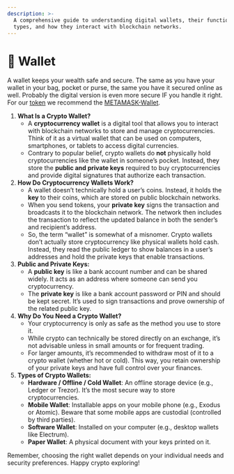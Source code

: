 ```yaml
---
description: >-
  A comprehensive guide to understanding digital wallets, their functionality,
  types, and how they interact with blockchain networks.
---
```


# 💸 Wallet

A wallet keeps your wealth safe and secure. The same as you have your wallet in your bag, pocket or purse, the same you have it secured online as well. Probably the digital version is even more secure IF you handle it right. For our [token](broken-reference) we recommend the [METAMASK-Wallet](https://metamask.io/).

1. **What Is a Crypto Wallet?**
   * A **cryptocurrency wallet** is a digital tool that allows you to interact with blockchain networks to store and manage cryptocurrencies. Think of it as a virtual wallet that can be used on computers, smartphones, or tablets to access digital currencies.
   * Contrary to popular belief, crypto wallets do **not** physically hold cryptocurrencies like the wallet in someone’s pocket. Instead, they store the **public and private keys** required to buy cryptocurrencies and provide digital signatures that authorize each transaction.
2. **How Do Cryptocurrency Wallets Work?**
   * A wallet doesn’t technically hold a user’s coins. Instead, it holds the **key** to their coins, which are stored on public blockchain networks.
   * When you send tokens, your **private key** signs the transaction and broadcasts it to the blockchain network. The network then includes the transaction to reflect the updated balance in both the sender’s and recipient’s address.
   * So, the term “wallet” is somewhat of a misnomer. Crypto wallets don’t actually store cryptocurrency like physical wallets hold cash. Instead, they read the public ledger to show balances in a user’s addresses and hold the private keys that enable transactions.
3. **Public and Private Keys:**
   * A **public key** is like a bank account number and can be shared widely. It acts as an address where someone can send you cryptocurrency.
   * The **private key** is like a bank account password or PIN and should be kept secret. It’s used to sign transactions and prove ownership of the related public key.
4. **Why Do You Need a Crypto Wallet?**
   * Your cryptocurrency is only as safe as the method you use to store it.
   * While crypto can technically be stored directly on an exchange, it’s not advisable unless in small amounts or for frequent trading.
   * For larger amounts, it’s recommended to withdraw most of it to a crypto wallet (whether hot or cold). This way, you retain ownership of your private keys and have full control over your finances.
5. **Types of Crypto Wallets:**
   * **Hardware / Offline / Cold Wallet**: An offline storage device (e.g., Ledger or Trezor). It’s the most secure way to store cryptocurrencies.
   * **Mobile Wallet**: Installable apps on your mobile phone (e.g., Exodus or Atomic). Beware that some mobile apps are custodial (controlled by third parties).
   * **Software Wallet**: Installed on your computer (e.g., desktop wallets like Electrum).
   * **Paper Wallet**: A physical document with your keys printed on it.

Remember, choosing the right wallet depends on your individual needs and security preferences. Happy crypto exploring!
